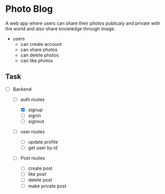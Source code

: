 # Photo Blog

A web app where users can share their photos publicaly and private with the world and also share knowledge through image.

- users
  - can create account
  - can share photos
  - can delete photos
  - can like photos

## Task

- [ ] Backend

  - [ ] auth routes

    - [x] signup
    - [ ] signin
    - [ ] signout

  - [ ] user routes

    - [ ] update profile
    - [ ] get user by id

  - [ ] Post routes
    - [ ] create post
    - [ ] like post
    - [ ] delete post
    - [ ] make private post
